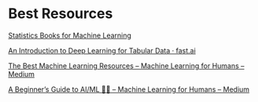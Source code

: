 # Best Resources

[Statistics Books for Machine Learning](https://machinelearningmastery.com/statistics-books-for-machine-learning/)

[An Introduction to Deep Learning for Tabular Data · fast.ai](http://www.fast.ai/2018/04/29/categorical-embeddings/)

[The Best Machine Learning Resources – Machine Learning for Humans – Medium](https://medium.com/machine-learning-for-humans/how-to-learn-machine-learning-24d53bb64aa1)

[A Beginner’s Guide to AI/ML 🤖👶 – Machine Learning for Humans – Medium](https://medium.com/machine-learning-for-humans/why-machine-learning-matters-6164faf1df12)

